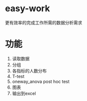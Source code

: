 # easy-work
更有效率的完成工作所需的数据分析需求

# 功能
1) 读取数据
2) 分组
3) 各指标的人数分布
3) T-test
4) oneway_anova post hoc test
6) 图表
5) 输出到excel

